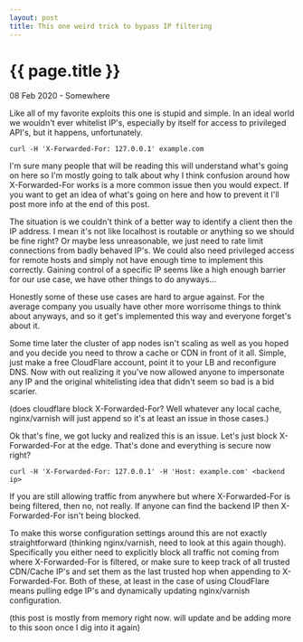 ```yaml
---
layout: post
title: This one weird trick to bypass IP filtering
---
```


{{ page.title }}
================

<p class="meta">08 Feb 2020 - Somewhere</p>
Like all of my favorite exploits this one is stupid and simple. In an ideal world we wouldn't ever whitelist IP's, especially by itself for access to privileged API's, but it happens, unfortunately.

```
curl -H 'X-Forwarded-For: 127.0.0.1' example.com
```


I'm sure many people that will be reading this will understand what's going on here so I'm mostly going to talk about why I think confusion around how X-Forwarded-For works is a more common issue then you would expect. If you want to get an idea of what's going on here and how to prevent it I'll post more info at the end of this post.

The situation is we couldn't think of a better way to identify a client then the IP address. I mean it's not like localhost is routable or anything so we should be fine right? Or maybe less unreasonable, we just need to rate limit connections from badly behaved IP's. We could also need privileged access for remote hosts and simply not have enough time to implement this correctly. Gaining control of a specific IP seems like a high enough barrier for our use case, we have other things to do anyways...

Honestly some of these use cases are hard to argue against. For the average company you usually have other more worrisome things to think about anyways, and so it get's implemented this way and everyone forget's about it.

Some time later the cluster of app nodes isn't scaling as well as you hoped and you decide you need to throw a cache or CDN in front of it all. Simple, just make a free CloudFlare account, point it to your LB and reconfigure DNS. Now with out realizing it you've now allowed anyone to impersonate any IP and the original whitelisting idea that didn't seem so bad is a bid scarier.

(does cloudflare block X-Forwarded-For? Well whatever any local cache, nginx/varnish will just append so it's at least an issue in those cases.)

Ok that's fine, we got lucky and realized this is an issue. Let's just block X-Forwarded-For at the edge. That's done and everything is secure now right?

```
curl -H 'X-Forwarded-For: 127.0.0.1' -H 'Host: example.com' <backend ip>
```

If you are still allowing traffic from anywhere but where X-Forwarded-For is being filtered, then no, not really. If anyone can find the backend IP then X-Forwarded-For isn't being blocked.

To make this worse configuration settings around this are not exactly straightforward (thinking nginx/varnish, need to look at this again though). Specifically you either need to explicitly block all traffic not coming from where X-Forwarded-For is filtered, or make sure to keep track of all trusted CDN/Cache IP's and set them as the last trusted hop when appending to X-Forwarded-For. Both of these, at least in the case of using CloudFlare means pulling edge IP's and dynamically updating nginx/varnish configuration.

(this post is mostly from memory right now. will update and be adding more to this soon once I dig into it again)
